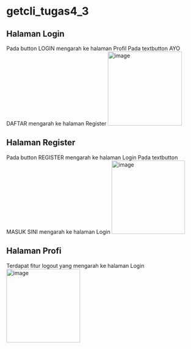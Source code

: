 # getcli_tugas4_3

## Halaman Login
Pada button LOGIN mengarah ke halaman Profil
Pada textbutton AYO DAFTAR mengarah ke halaman Register
<img width="194" alt="image" src="https://github.com/ichanyr/LEARNINGX/assets/114141633/20a1f972-63c2-4e7e-8596-eef7367da024">

## Halaman Register
Pada button REGISTER mengarah ke halaman Login
Pada textbutton MASUK SINI mengarah ke halaman Login
<img width="192" alt="image" src="https://github.com/ichanyr/LEARNINGX/assets/114141633/6058288c-f0fa-4102-9816-98b5c21d3dfa">

## Halaman Profi
Terdapat fitur logout yang mengarah ke halaman Login
<img width="193" alt="image" src="https://github.com/ichanyr/LEARNINGX/assets/114141633/a093c813-160c-4b6f-b7c6-7103e372537c">


